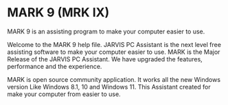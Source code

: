 # MARK 9 (MRK IX)
MARK 9 is an assisting program to make your computer easier to use.

Welcome to the MARK 9 help file. JARVIS PC Assistant is the next level free assisting software to make your computer easier to use. MARK is the Major Release of the JARVIS PC Assistant. We have upgraded the features, performance and the experience. 

MARK is open source community application. It works all the new Windows version Like Windows 8.1, 10 and Windows 11. This Assistant created for make your computer from easier to use.

